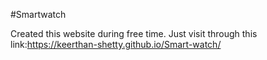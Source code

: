 #Smartwatch

Created this website during free time.
Just visit through this link:https://keerthan-shetty.github.io/Smart-watch/
